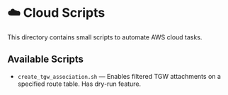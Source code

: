 # ☁️ Cloud Scripts

This directory contains small scripts to automate AWS cloud tasks.

## Available Scripts

- `create_tgw_association.sh` — Enables filtered TGW attachments on a specified route table. Has dry-run feature. 
